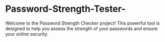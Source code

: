 # Password-Strength-Tester-
Welcome to the Password Strength Checker project! This powerful tool is designed to help you assess the strength of your passwords and ensure your online security.
